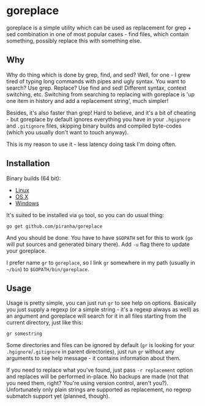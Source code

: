 # goreplace

goreplace is a simple utility which can be used as replacement for grep + sed
combination in one of most popular cases - find files, which contain something,
possibly replace this with something else.

## Why

Why do thing which is done by grep, find, and sed? Well, for one - I grew tired
of typing long commands with pipes and ugly syntax. You want to search? Use
grep. Replace? Use find and sed! Different syntax, context switching,
etc. Switching from searching to replacing with goreplace is 'up one item in
history and add a replacement string', much simpler!

Besides, it's also faster than grep! Hard to believe, and it's a bit of cheating -
but goreplace by default ignores everything you have in your `.hgignore` and
`.gitignore` files, skipping binary builds and compiled byte-codes (which you
usually don't want to touch anyway).

This is my reason to use it - less latency doing task I'm doing often.

## Installation

Binary builds (64 bit):

 - [Linux](http://solovyov.net/files/gr-0.4.2-linux)
 - [OS X](http://solovyov.net/files/gr-0.4.2-osx)
 - [Windows](http://solovyov.net/files/gr-0.4.2-win.exe)

It's suited to be installed via `go` tool, so you can do usual thing:

    go get github.com/piranha/goreplace

And you should be done. You have to have `$GOPATH` set for this to work (`go`
will put sources and generated binary there). Add `-u` flag there to update your
goreplace.

I prefer name `gr` to `goreplace`, so I link `gr` somewhere in my path (usually
in `~/bin`) to `$GOPATH/bin/goreplace`.

## Usage

Usage is pretty simple, you can just run `gr` to see help on options. Basically
you just supply a regexp (or a simple string - it's a regexp always as well) as
an argument and goreplace will search for it in all files starting from the
current directory, just like this:

    gr somestring

Some directories and files can be ignored by default (`gr` is looking for your
`.hgignore`/`.gitignore` in parent directories), just run `gr` without any
arguments to see help message - it contains information about them.

If you need to replace what you've found, just pass `-r replacement` option and
replaces will be performed in-place. No backups are made (not that you need
them, right? You're using version control, aren't you?).  Unfortunately only
plain strings are supported as replacement, no regexp submatch support yet
(planned, though).

[downloads]: https://github.com/piranha/goreplace/downloads

